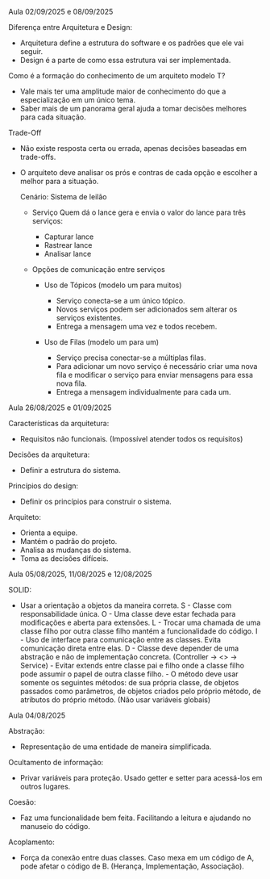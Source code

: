 Aula 02/09/2025 e 08/09/2025

Diferença entre Arquitetura e Design:
- Arquitetura define a estrutura do software e os padrões que ele vai seguir.
- Design é a parte de como essa estrutura vai ser implementada.

Como é a formação do conhecimento de um arquiteto modelo T?
- Vale mais ter uma amplitude maior de conhecimento do que a especialização em um único tema.
- Saber mais de um panorama geral ajuda a tomar decisões melhores para cada situação.

Trade-Off
- Não existe resposta certa ou errada, apenas decisões baseadas em trade-offs.
- O arquiteto deve analisar os prós e contras de cada opção e escolher a melhor para a situação.
  
  Cenário: Sistema de leilão
  - Serviço Quem dá o lance gera e envia o valor do lance para três serviços:
    * Capturar lance
    * Rastrear lance
    * Analisar lance

  - Opções de comunicação entre serviços
    * Uso de Tópicos (modelo um para muitos)
      - Serviço conecta-se a um único tópico.
      - Novos serviços podem ser adicionados sem alterar os serviços existentes.
      - Entrega a mensagem uma vez e todos recebem.

    * Uso de Filas (modelo um para um)
      - Serviço precisa conectar-se a múltiplas filas.
      - Para adicionar um novo serviço é necessário criar uma nova fila e modificar o serviço para enviar mensagens para essa nova fila.
      - Entrega a mensagem individualmente para cada um.

Aula 26/08/2025 e 01/09/2025

Características da arquitetura:
- Requisitos não funcionais. (Impossível atender todos os requisitos)

Decisões da arquitetura:
- Definir a estrutura do sistema.

Princípios do design:
- Definir os princípios para construir o sistema.

Arquiteto:
- Orienta a equipe.
- Mantém o padrão do projeto.
- Analisa as mudanças do sistema.
- Toma as decisões difíceis.

Aula 05/08/2025, 11/08/2025 e 12/08/2025

SOLID:
- Usar a orientação a objetos da maneira correta.
  S - Classe com responsabilidade única.
  O - Uma classe deve estar fechada para modificações e aberta para extensões.
  L - Trocar uma chamada de uma classe filho por outra classe filho mantém a funcionalidade do código.
  I - Uso de interface para comunicação entre as classes. Evita comunicação direta entre elas.
  D - Classe deve depender de uma abstração e não de implementação concreta. (Controller -> <<Interface>> -> Service)
      - Evitar extends entre classe pai e filho onde a classe filho pode assumir o papel de outra classe filho.
      - O método deve usar somente os seguintes métodos: de sua própria classe, de objetos passados como parâmetros, de objetos criados pelo próprio método, de atributos do próprio método. (Não usar variáveis globais)

Aula 04/08/2025

Abstração:
- Representação de uma entidade de maneira simplificada.

Ocultamento de informação:
- Privar variáveis para proteção. Usado getter e setter para acessá-los em outros lugares.

Coesão:
- Faz uma funcionalidade bem feita. Facilitando a leitura e ajudando no manuseio do código.

Acoplamento:
- Força da conexão entre duas classes. Caso mexa em um código de A, pode afetar o código de B. (Herança, Implementação, Associação).
